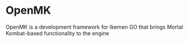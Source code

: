 # OpenMK
OpenMK is a development framework for Ikemen GO that brings Mortal Kombat-based functionality to the engine
